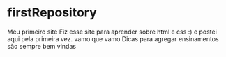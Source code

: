 # firstRepository
Meu primeiro site
Fiz esse site para aprender sobre html e css :)
e postei aqui pela primeira vez. 
vamo que vamo 
Dicas para agregar ensinamentos são sempre bem vindas
